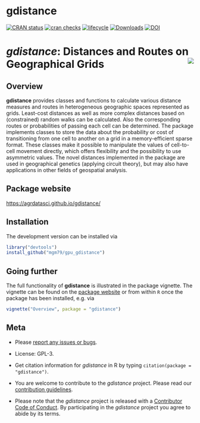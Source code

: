 gdistance
============

<!-- badges: start -->
[![CRAN status](https://www.r-pkg.org/badges/version/gdistance)](https://cran.r-project.org/package=gdistance) 
[![cran checks](https://cranchecks.info/badges/worst/gdistance)](https://cran.r-project.org/web/checks/check_results_gdistance.html)
[![lifecycle](https://img.shields.io/badge/lifecycle-stable-brightgreen.svg)](https://www.tidyverse.org/lifecycle/#stable)
[![Downloads](https://cranlogs.r-pkg.org/badges/gdistance)](https://cran.r-project.org/package=gdistance) 
[![DOI](https://img.shields.io/badge/JSS-%0910.18637%2Fjss.v076.i13-blue.svg)](http://dx.doi.org/10.18637/jss.v076.i13)
<!-- badges: end -->

# *gdistance*: Distances and Routes on Geographical Grids <img align="right" src="man/figures/logo.png">

## Overview

**gdistance** provides classes and functions to calculate various distance measures and routes in heterogeneous geographic spaces represented as grids. Least-cost distances as well as more complex distances based on (constrained) random walks can be calculated. Also the corresponding routes or probabilities of passing each cell can be determined. The package implements classes to store the data about the probability or cost of transitioning from one cell to another on a grid in a memory-efficient sparse format. These classes make it possible to manipulate the values of cell-to-cell movement directly, which offers flexibility and the possibility to use asymmetric values. The novel distances implemented in the package are used in geographical genetics (applying circuit theory), but may also have applications in other fields of geospatial analysis.

## Package website

<https://agrdatasci.github.io/gdistance/>

## Installation

The development version can be installed via

``` r
library("devtools")
install_github("mgm79/gpu_gdistance")
```

## Going further

The full functionality of **gdistance** is illustrated in the package vignette. The vignette can be found on the [package website](https://agrdatasci.github.io/gdistance/) or from within `R` once the package has been installed, e.g. via

``` r
vignette("Overview", package = "gdistance")
```

## Meta

  - Please [report any issues or bugs](https://github.com/mgm79/gpu_gdistance/issues).

  - License: GPL-3.

  - Get citation information for *gdistance* in R by typing `citation(package = "gdistance")`.

  - You are welcome to contribute to the *gdistance* project. Please read our [contribution guidelines](CONTRIBUTING.md).

  - Please note that the *gdistance* project is released with a [Contributor Code of Conduct](CODE_OF_CONDUCT.md). By participating in the *gdistance* project you agree to abide by its terms.
